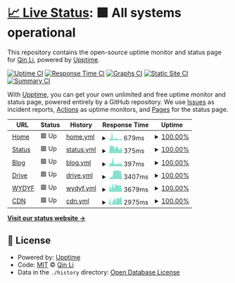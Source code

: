# [📈 Live Status](https://status.liblaf.top): <!--live status--> **🟩 All systems operational**

This repository contains the open-source uptime monitor and status page for [Qin Li](https://liblaf.top), powered by [Upptime](https://github.com/upptime/upptime).

[![Uptime CI](https://github.com/liblaf/upptime/workflows/Uptime%20CI/badge.svg)](https://github.com/liblaf/upptime/actions?query=workflow%3A%22Uptime+CI%22)
[![Response Time CI](https://github.com/liblaf/upptime/workflows/Response%20Time%20CI/badge.svg)](https://github.com/liblaf/upptime/actions?query=workflow%3A%22Response+Time+CI%22)
[![Graphs CI](https://github.com/liblaf/upptime/workflows/Graphs%20CI/badge.svg)](https://github.com/liblaf/upptime/actions?query=workflow%3A%22Graphs+CI%22)
[![Static Site CI](https://github.com/liblaf/upptime/workflows/Static%20Site%20CI/badge.svg)](https://github.com/liblaf/upptime/actions?query=workflow%3A%22Static+Site+CI%22)
[![Summary CI](https://github.com/liblaf/upptime/workflows/Summary%20CI/badge.svg)](https://github.com/liblaf/upptime/actions?query=workflow%3A%22Summary+CI%22)

With [Upptime](https://upptime.js.org), you can get your own unlimited and free uptime monitor and status page, powered entirely by a GitHub repository. We use [Issues](https://github.com/liblaf/upptime/issues) as incident reports, [Actions](https://github.com/liblaf/upptime/actions) as uptime monitors, and [Pages](https://status.liblaf.top) for the status page.

<!--start: status pages-->
<!-- This summary is generated by Upptime (https://github.com/upptime/upptime) -->
<!-- Do not edit this manually, your changes will be overwritten -->
<!-- prettier-ignore -->
| URL | Status | History | Response Time | Uptime |
| --- | ------ | ------- | ------------- | ------ |
| <img alt="" src="https://favicons.githubusercontent.com/liblaf.top" height="13"> [Home](https://liblaf.top) | 🟩 Up | [home.yml](https://github.com/liblaf/upptime/commits/HEAD/history/home.yml) | <details><summary><img alt="Response time graph" src="./graphs/home/response-time-week.png" height="20"> 679ms</summary><br><a href="https://status.liblaf.top/history/home"><img alt="Response time 679" src="https://img.shields.io/endpoint?url=https%3A%2F%2Fraw.githubusercontent.com%2Fliblaf%2Fupptime%2FHEAD%2Fapi%2Fhome%2Fresponse-time.json"></a><br><a href="https://status.liblaf.top/history/home"><img alt="24-hour response time 547" src="https://img.shields.io/endpoint?url=https%3A%2F%2Fraw.githubusercontent.com%2Fliblaf%2Fupptime%2FHEAD%2Fapi%2Fhome%2Fresponse-time-day.json"></a><br><a href="https://status.liblaf.top/history/home"><img alt="7-day response time 679" src="https://img.shields.io/endpoint?url=https%3A%2F%2Fraw.githubusercontent.com%2Fliblaf%2Fupptime%2FHEAD%2Fapi%2Fhome%2Fresponse-time-week.json"></a><br><a href="https://status.liblaf.top/history/home"><img alt="30-day response time 679" src="https://img.shields.io/endpoint?url=https%3A%2F%2Fraw.githubusercontent.com%2Fliblaf%2Fupptime%2FHEAD%2Fapi%2Fhome%2Fresponse-time-month.json"></a><br><a href="https://status.liblaf.top/history/home"><img alt="1-year response time 679" src="https://img.shields.io/endpoint?url=https%3A%2F%2Fraw.githubusercontent.com%2Fliblaf%2Fupptime%2FHEAD%2Fapi%2Fhome%2Fresponse-time-year.json"></a></details> | <details><summary><a href="https://status.liblaf.top/history/home">100.00%</a></summary><a href="https://status.liblaf.top/history/home"><img alt="All-time uptime 100.00%" src="https://img.shields.io/endpoint?url=https%3A%2F%2Fraw.githubusercontent.com%2Fliblaf%2Fupptime%2FHEAD%2Fapi%2Fhome%2Fuptime.json"></a><br><a href="https://status.liblaf.top/history/home"><img alt="24-hour uptime 100.00%" src="https://img.shields.io/endpoint?url=https%3A%2F%2Fraw.githubusercontent.com%2Fliblaf%2Fupptime%2FHEAD%2Fapi%2Fhome%2Fuptime-day.json"></a><br><a href="https://status.liblaf.top/history/home"><img alt="7-day uptime 100.00%" src="https://img.shields.io/endpoint?url=https%3A%2F%2Fraw.githubusercontent.com%2Fliblaf%2Fupptime%2FHEAD%2Fapi%2Fhome%2Fuptime-week.json"></a><br><a href="https://status.liblaf.top/history/home"><img alt="30-day uptime 100.00%" src="https://img.shields.io/endpoint?url=https%3A%2F%2Fraw.githubusercontent.com%2Fliblaf%2Fupptime%2FHEAD%2Fapi%2Fhome%2Fuptime-month.json"></a><br><a href="https://status.liblaf.top/history/home"><img alt="1-year uptime 100.00%" src="https://img.shields.io/endpoint?url=https%3A%2F%2Fraw.githubusercontent.com%2Fliblaf%2Fupptime%2FHEAD%2Fapi%2Fhome%2Fuptime-year.json"></a></details>
| <img alt="" src="https://favicons.githubusercontent.com/status.liblaf.top" height="13"> [Status](https://status.liblaf.top) | 🟩 Up | [status.yml](https://github.com/liblaf/upptime/commits/HEAD/history/status.yml) | <details><summary><img alt="Response time graph" src="./graphs/status/response-time-week.png" height="20"> 375ms</summary><br><a href="https://status.liblaf.top/history/status"><img alt="Response time 375" src="https://img.shields.io/endpoint?url=https%3A%2F%2Fraw.githubusercontent.com%2Fliblaf%2Fupptime%2FHEAD%2Fapi%2Fstatus%2Fresponse-time.json"></a><br><a href="https://status.liblaf.top/history/status"><img alt="24-hour response time 259" src="https://img.shields.io/endpoint?url=https%3A%2F%2Fraw.githubusercontent.com%2Fliblaf%2Fupptime%2FHEAD%2Fapi%2Fstatus%2Fresponse-time-day.json"></a><br><a href="https://status.liblaf.top/history/status"><img alt="7-day response time 375" src="https://img.shields.io/endpoint?url=https%3A%2F%2Fraw.githubusercontent.com%2Fliblaf%2Fupptime%2FHEAD%2Fapi%2Fstatus%2Fresponse-time-week.json"></a><br><a href="https://status.liblaf.top/history/status"><img alt="30-day response time 375" src="https://img.shields.io/endpoint?url=https%3A%2F%2Fraw.githubusercontent.com%2Fliblaf%2Fupptime%2FHEAD%2Fapi%2Fstatus%2Fresponse-time-month.json"></a><br><a href="https://status.liblaf.top/history/status"><img alt="1-year response time 375" src="https://img.shields.io/endpoint?url=https%3A%2F%2Fraw.githubusercontent.com%2Fliblaf%2Fupptime%2FHEAD%2Fapi%2Fstatus%2Fresponse-time-year.json"></a></details> | <details><summary><a href="https://status.liblaf.top/history/status">100.00%</a></summary><a href="https://status.liblaf.top/history/status"><img alt="All-time uptime 100.00%" src="https://img.shields.io/endpoint?url=https%3A%2F%2Fraw.githubusercontent.com%2Fliblaf%2Fupptime%2FHEAD%2Fapi%2Fstatus%2Fuptime.json"></a><br><a href="https://status.liblaf.top/history/status"><img alt="24-hour uptime 100.00%" src="https://img.shields.io/endpoint?url=https%3A%2F%2Fraw.githubusercontent.com%2Fliblaf%2Fupptime%2FHEAD%2Fapi%2Fstatus%2Fuptime-day.json"></a><br><a href="https://status.liblaf.top/history/status"><img alt="7-day uptime 100.00%" src="https://img.shields.io/endpoint?url=https%3A%2F%2Fraw.githubusercontent.com%2Fliblaf%2Fupptime%2FHEAD%2Fapi%2Fstatus%2Fuptime-week.json"></a><br><a href="https://status.liblaf.top/history/status"><img alt="30-day uptime 100.00%" src="https://img.shields.io/endpoint?url=https%3A%2F%2Fraw.githubusercontent.com%2Fliblaf%2Fupptime%2FHEAD%2Fapi%2Fstatus%2Fuptime-month.json"></a><br><a href="https://status.liblaf.top/history/status"><img alt="1-year uptime 100.00%" src="https://img.shields.io/endpoint?url=https%3A%2F%2Fraw.githubusercontent.com%2Fliblaf%2Fupptime%2FHEAD%2Fapi%2Fstatus%2Fuptime-year.json"></a></details>
| <img alt="" src="https://favicons.githubusercontent.com/blog.liblaf.top" height="13"> [Blog](https://blog.liblaf.top) | 🟩 Up | [blog.yml](https://github.com/liblaf/upptime/commits/HEAD/history/blog.yml) | <details><summary><img alt="Response time graph" src="./graphs/blog/response-time-week.png" height="20"> 397ms</summary><br><a href="https://status.liblaf.top/history/blog"><img alt="Response time 397" src="https://img.shields.io/endpoint?url=https%3A%2F%2Fraw.githubusercontent.com%2Fliblaf%2Fupptime%2FHEAD%2Fapi%2Fblog%2Fresponse-time.json"></a><br><a href="https://status.liblaf.top/history/blog"><img alt="24-hour response time 309" src="https://img.shields.io/endpoint?url=https%3A%2F%2Fraw.githubusercontent.com%2Fliblaf%2Fupptime%2FHEAD%2Fapi%2Fblog%2Fresponse-time-day.json"></a><br><a href="https://status.liblaf.top/history/blog"><img alt="7-day response time 397" src="https://img.shields.io/endpoint?url=https%3A%2F%2Fraw.githubusercontent.com%2Fliblaf%2Fupptime%2FHEAD%2Fapi%2Fblog%2Fresponse-time-week.json"></a><br><a href="https://status.liblaf.top/history/blog"><img alt="30-day response time 397" src="https://img.shields.io/endpoint?url=https%3A%2F%2Fraw.githubusercontent.com%2Fliblaf%2Fupptime%2FHEAD%2Fapi%2Fblog%2Fresponse-time-month.json"></a><br><a href="https://status.liblaf.top/history/blog"><img alt="1-year response time 397" src="https://img.shields.io/endpoint?url=https%3A%2F%2Fraw.githubusercontent.com%2Fliblaf%2Fupptime%2FHEAD%2Fapi%2Fblog%2Fresponse-time-year.json"></a></details> | <details><summary><a href="https://status.liblaf.top/history/blog">100.00%</a></summary><a href="https://status.liblaf.top/history/blog"><img alt="All-time uptime 100.00%" src="https://img.shields.io/endpoint?url=https%3A%2F%2Fraw.githubusercontent.com%2Fliblaf%2Fupptime%2FHEAD%2Fapi%2Fblog%2Fuptime.json"></a><br><a href="https://status.liblaf.top/history/blog"><img alt="24-hour uptime 100.00%" src="https://img.shields.io/endpoint?url=https%3A%2F%2Fraw.githubusercontent.com%2Fliblaf%2Fupptime%2FHEAD%2Fapi%2Fblog%2Fuptime-day.json"></a><br><a href="https://status.liblaf.top/history/blog"><img alt="7-day uptime 100.00%" src="https://img.shields.io/endpoint?url=https%3A%2F%2Fraw.githubusercontent.com%2Fliblaf%2Fupptime%2FHEAD%2Fapi%2Fblog%2Fuptime-week.json"></a><br><a href="https://status.liblaf.top/history/blog"><img alt="30-day uptime 100.00%" src="https://img.shields.io/endpoint?url=https%3A%2F%2Fraw.githubusercontent.com%2Fliblaf%2Fupptime%2FHEAD%2Fapi%2Fblog%2Fuptime-month.json"></a><br><a href="https://status.liblaf.top/history/blog"><img alt="1-year uptime 100.00%" src="https://img.shields.io/endpoint?url=https%3A%2F%2Fraw.githubusercontent.com%2Fliblaf%2Fupptime%2FHEAD%2Fapi%2Fblog%2Fuptime-year.json"></a></details>
| <img alt="" src="https://favicons.githubusercontent.com/drive.liblaf.top" height="13"> [Drive](https://drive.liblaf.top) | 🟩 Up | [drive.yml](https://github.com/liblaf/upptime/commits/HEAD/history/drive.yml) | <details><summary><img alt="Response time graph" src="./graphs/drive/response-time-week.png" height="20"> 3407ms</summary><br><a href="https://status.liblaf.top/history/drive"><img alt="Response time 3407" src="https://img.shields.io/endpoint?url=https%3A%2F%2Fraw.githubusercontent.com%2Fliblaf%2Fupptime%2FHEAD%2Fapi%2Fdrive%2Fresponse-time.json"></a><br><a href="https://status.liblaf.top/history/drive"><img alt="24-hour response time 4682" src="https://img.shields.io/endpoint?url=https%3A%2F%2Fraw.githubusercontent.com%2Fliblaf%2Fupptime%2FHEAD%2Fapi%2Fdrive%2Fresponse-time-day.json"></a><br><a href="https://status.liblaf.top/history/drive"><img alt="7-day response time 3407" src="https://img.shields.io/endpoint?url=https%3A%2F%2Fraw.githubusercontent.com%2Fliblaf%2Fupptime%2FHEAD%2Fapi%2Fdrive%2Fresponse-time-week.json"></a><br><a href="https://status.liblaf.top/history/drive"><img alt="30-day response time 3407" src="https://img.shields.io/endpoint?url=https%3A%2F%2Fraw.githubusercontent.com%2Fliblaf%2Fupptime%2FHEAD%2Fapi%2Fdrive%2Fresponse-time-month.json"></a><br><a href="https://status.liblaf.top/history/drive"><img alt="1-year response time 3407" src="https://img.shields.io/endpoint?url=https%3A%2F%2Fraw.githubusercontent.com%2Fliblaf%2Fupptime%2FHEAD%2Fapi%2Fdrive%2Fresponse-time-year.json"></a></details> | <details><summary><a href="https://status.liblaf.top/history/drive">100.00%</a></summary><a href="https://status.liblaf.top/history/drive"><img alt="All-time uptime 100.00%" src="https://img.shields.io/endpoint?url=https%3A%2F%2Fraw.githubusercontent.com%2Fliblaf%2Fupptime%2FHEAD%2Fapi%2Fdrive%2Fuptime.json"></a><br><a href="https://status.liblaf.top/history/drive"><img alt="24-hour uptime 100.00%" src="https://img.shields.io/endpoint?url=https%3A%2F%2Fraw.githubusercontent.com%2Fliblaf%2Fupptime%2FHEAD%2Fapi%2Fdrive%2Fuptime-day.json"></a><br><a href="https://status.liblaf.top/history/drive"><img alt="7-day uptime 100.00%" src="https://img.shields.io/endpoint?url=https%3A%2F%2Fraw.githubusercontent.com%2Fliblaf%2Fupptime%2FHEAD%2Fapi%2Fdrive%2Fuptime-week.json"></a><br><a href="https://status.liblaf.top/history/drive"><img alt="30-day uptime 100.00%" src="https://img.shields.io/endpoint?url=https%3A%2F%2Fraw.githubusercontent.com%2Fliblaf%2Fupptime%2FHEAD%2Fapi%2Fdrive%2Fuptime-month.json"></a><br><a href="https://status.liblaf.top/history/drive"><img alt="1-year uptime 100.00%" src="https://img.shields.io/endpoint?url=https%3A%2F%2Fraw.githubusercontent.com%2Fliblaf%2Fupptime%2FHEAD%2Fapi%2Fdrive%2Fuptime-year.json"></a></details>
| <img alt="" src="https://favicons.githubusercontent.com/wydyf.liblaf.top" height="13"> [WYDYF](https://wydyf.liblaf.top) | 🟩 Up | [wydyf.yml](https://github.com/liblaf/upptime/commits/HEAD/history/wydyf.yml) | <details><summary><img alt="Response time graph" src="./graphs/wydyf/response-time-week.png" height="20"> 3679ms</summary><br><a href="https://status.liblaf.top/history/wydyf"><img alt="Response time 3679" src="https://img.shields.io/endpoint?url=https%3A%2F%2Fraw.githubusercontent.com%2Fliblaf%2Fupptime%2FHEAD%2Fapi%2Fwydyf%2Fresponse-time.json"></a><br><a href="https://status.liblaf.top/history/wydyf"><img alt="24-hour response time 5037" src="https://img.shields.io/endpoint?url=https%3A%2F%2Fraw.githubusercontent.com%2Fliblaf%2Fupptime%2FHEAD%2Fapi%2Fwydyf%2Fresponse-time-day.json"></a><br><a href="https://status.liblaf.top/history/wydyf"><img alt="7-day response time 3679" src="https://img.shields.io/endpoint?url=https%3A%2F%2Fraw.githubusercontent.com%2Fliblaf%2Fupptime%2FHEAD%2Fapi%2Fwydyf%2Fresponse-time-week.json"></a><br><a href="https://status.liblaf.top/history/wydyf"><img alt="30-day response time 3679" src="https://img.shields.io/endpoint?url=https%3A%2F%2Fraw.githubusercontent.com%2Fliblaf%2Fupptime%2FHEAD%2Fapi%2Fwydyf%2Fresponse-time-month.json"></a><br><a href="https://status.liblaf.top/history/wydyf"><img alt="1-year response time 3679" src="https://img.shields.io/endpoint?url=https%3A%2F%2Fraw.githubusercontent.com%2Fliblaf%2Fupptime%2FHEAD%2Fapi%2Fwydyf%2Fresponse-time-year.json"></a></details> | <details><summary><a href="https://status.liblaf.top/history/wydyf">100.00%</a></summary><a href="https://status.liblaf.top/history/wydyf"><img alt="All-time uptime 100.00%" src="https://img.shields.io/endpoint?url=https%3A%2F%2Fraw.githubusercontent.com%2Fliblaf%2Fupptime%2FHEAD%2Fapi%2Fwydyf%2Fuptime.json"></a><br><a href="https://status.liblaf.top/history/wydyf"><img alt="24-hour uptime 100.00%" src="https://img.shields.io/endpoint?url=https%3A%2F%2Fraw.githubusercontent.com%2Fliblaf%2Fupptime%2FHEAD%2Fapi%2Fwydyf%2Fuptime-day.json"></a><br><a href="https://status.liblaf.top/history/wydyf"><img alt="7-day uptime 100.00%" src="https://img.shields.io/endpoint?url=https%3A%2F%2Fraw.githubusercontent.com%2Fliblaf%2Fupptime%2FHEAD%2Fapi%2Fwydyf%2Fuptime-week.json"></a><br><a href="https://status.liblaf.top/history/wydyf"><img alt="30-day uptime 100.00%" src="https://img.shields.io/endpoint?url=https%3A%2F%2Fraw.githubusercontent.com%2Fliblaf%2Fupptime%2FHEAD%2Fapi%2Fwydyf%2Fuptime-month.json"></a><br><a href="https://status.liblaf.top/history/wydyf"><img alt="1-year uptime 100.00%" src="https://img.shields.io/endpoint?url=https%3A%2F%2Fraw.githubusercontent.com%2Fliblaf%2Fupptime%2FHEAD%2Fapi%2Fwydyf%2Fuptime-year.json"></a></details>
| <img alt="" src="https://favicons.githubusercontent.com/cdn.liblaf.top" height="13"> [CDN](https://cdn.liblaf.top) | 🟩 Up | [cdn.yml](https://github.com/liblaf/upptime/commits/HEAD/history/cdn.yml) | <details><summary><img alt="Response time graph" src="./graphs/cdn/response-time-week.png" height="20"> 2975ms</summary><br><a href="https://status.liblaf.top/history/cdn"><img alt="Response time 2975" src="https://img.shields.io/endpoint?url=https%3A%2F%2Fraw.githubusercontent.com%2Fliblaf%2Fupptime%2FHEAD%2Fapi%2Fcdn%2Fresponse-time.json"></a><br><a href="https://status.liblaf.top/history/cdn"><img alt="24-hour response time 3528" src="https://img.shields.io/endpoint?url=https%3A%2F%2Fraw.githubusercontent.com%2Fliblaf%2Fupptime%2FHEAD%2Fapi%2Fcdn%2Fresponse-time-day.json"></a><br><a href="https://status.liblaf.top/history/cdn"><img alt="7-day response time 2975" src="https://img.shields.io/endpoint?url=https%3A%2F%2Fraw.githubusercontent.com%2Fliblaf%2Fupptime%2FHEAD%2Fapi%2Fcdn%2Fresponse-time-week.json"></a><br><a href="https://status.liblaf.top/history/cdn"><img alt="30-day response time 2975" src="https://img.shields.io/endpoint?url=https%3A%2F%2Fraw.githubusercontent.com%2Fliblaf%2Fupptime%2FHEAD%2Fapi%2Fcdn%2Fresponse-time-month.json"></a><br><a href="https://status.liblaf.top/history/cdn"><img alt="1-year response time 2975" src="https://img.shields.io/endpoint?url=https%3A%2F%2Fraw.githubusercontent.com%2Fliblaf%2Fupptime%2FHEAD%2Fapi%2Fcdn%2Fresponse-time-year.json"></a></details> | <details><summary><a href="https://status.liblaf.top/history/cdn">100.00%</a></summary><a href="https://status.liblaf.top/history/cdn"><img alt="All-time uptime 100.00%" src="https://img.shields.io/endpoint?url=https%3A%2F%2Fraw.githubusercontent.com%2Fliblaf%2Fupptime%2FHEAD%2Fapi%2Fcdn%2Fuptime.json"></a><br><a href="https://status.liblaf.top/history/cdn"><img alt="24-hour uptime 100.00%" src="https://img.shields.io/endpoint?url=https%3A%2F%2Fraw.githubusercontent.com%2Fliblaf%2Fupptime%2FHEAD%2Fapi%2Fcdn%2Fuptime-day.json"></a><br><a href="https://status.liblaf.top/history/cdn"><img alt="7-day uptime 100.00%" src="https://img.shields.io/endpoint?url=https%3A%2F%2Fraw.githubusercontent.com%2Fliblaf%2Fupptime%2FHEAD%2Fapi%2Fcdn%2Fuptime-week.json"></a><br><a href="https://status.liblaf.top/history/cdn"><img alt="30-day uptime 100.00%" src="https://img.shields.io/endpoint?url=https%3A%2F%2Fraw.githubusercontent.com%2Fliblaf%2Fupptime%2FHEAD%2Fapi%2Fcdn%2Fuptime-month.json"></a><br><a href="https://status.liblaf.top/history/cdn"><img alt="1-year uptime 100.00%" src="https://img.shields.io/endpoint?url=https%3A%2F%2Fraw.githubusercontent.com%2Fliblaf%2Fupptime%2FHEAD%2Fapi%2Fcdn%2Fuptime-year.json"></a></details>

<!--end: status pages-->

[**Visit our status website →**](https://status.liblaf.top)

## 📄 License

- Powered by: [Upptime](https://github.com/upptime/upptime)
- Code: [MIT](./LICENSE) © [Qin Li](https://liblaf.top)
- Data in the `./history` directory: [Open Database License](https://opendatacommons.org/licenses/odbl/1-0/)
